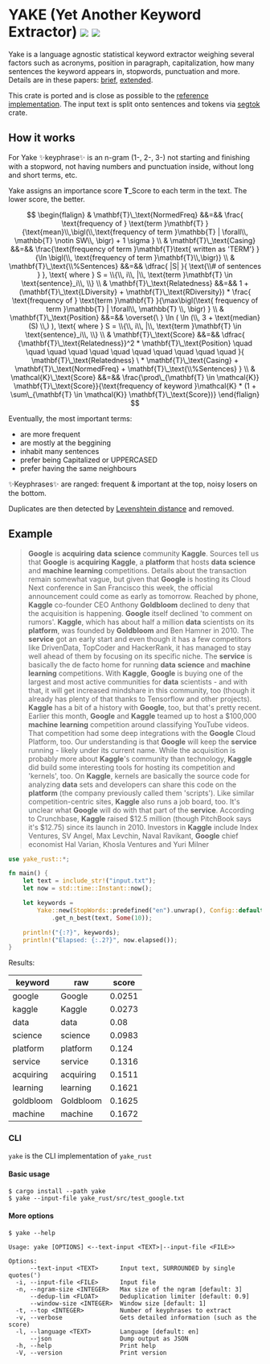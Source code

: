 # YAKE (Yet Another Keyword Extractor) [![](https://img.shields.io/crates/v/yake-rust.svg)](https://crates.io/crates/yake-rust) [![](https://docs.rs/yake-rust/badge.svg)](https://docs.rs/yake-rust/)

Yake is a language agnostic statistical keyword extractor weighing several factors such as acronyms, position in
paragraph, capitalization, how many sentences the keyword appears in, stopwords, punctuation and more. Details are in
these papers: [brief](https://repositorio.inesctec.pt/server/api/core/bitstreams/ef121a01-a0a6-4be8-945d-3324a58fc944/content),
[extended](https://doi.org/10.1016/j.ins.2019.09.013).

This crate is ported and is close as possible to the [reference implementation](https://github.com/LIAAD/yake/).
The input text is split onto sentences and tokens via [segtok](https://github.com/xamgore/segtok) crate.

## How it works

For Yake ✨keyphrase✨ is an n-gram (1-, 2-, 3-) not starting and finishing with a stopword, not having numbers and punctuation inside, without long and short terms, etc.

Yake assigns an importance score $\mathbf{T}\_\text{Score}$ to each term in the text. The lower score, the better.

$$
\begin{flalign}
& \mathbf{T}\_\text{NormedFreq} &&=&& \frac{ \text{frequency of } \text{term }\mathbf{T} }{\text{mean}\\,\bigl(\\,\text{frequency of term }\mathbb{T} | \forall\\, \mathbb{T} \notin SW\\, \bigr) + 1 \sigma }  \\
& \mathbf{T}\_\text{Casing} &&=&& \frac{\text{frequency of term }\mathbf{T}\text{ written as 'TERM'} }{\ln \bigl(\\, \text{frequency of term }\mathbf{T}\\,\bigr)}  \\
& \mathbf{T}\_\text{\\%Sentences} &&=&& \dfrac{ |S| }{ \text{\\# of sentences } }, \text{ where } S = \\{\\, i\\, |\\, \text{term }\mathbf{T} \in \text{sentence}_i\\, \\} \\
& \mathbf{T}\_\text{Relatedness} &&=&& 1 + (\mathbf{T}\_\text{LDiversity} + \mathbf{T}\_\text{RDiversity}) * \frac{ \text{frequency of } \text{term }\mathbf{T} }{\max\bigl(\text{ frequency of term }\mathbb{T} | \forall\\, \mathbb{T} \\, \bigr) } \\
& \mathbf{T}\_\text{Position} &&=&& \overset{\ } \ln ( \ln (\\, 3 + \text{median}(S) \\,) ), \text{ where } S = \\{\\, i\\, |\\, \text{term }\mathbf{T} \in \text{sentence}_i\\, \\} \\
& \mathbf{T}\_\text{Score} &&=&& \dfrac{ {\mathbf{T}\_\text{Relatedness}}^2 * \mathbf{T}\_\text{Position} \quad \quad \quad \quad \quad \quad \quad \quad \quad \quad \quad }{ \mathbf{T}\_\text{Relatedness} \ * \mathbf{T}\_\text{Casing} + \mathbf{T}\_\text{NormedFreq} + \mathbf{T}\_\text{\\%Sentences} } \\
& \mathcal{K}\_\text{Score} &&=&& \frac{\prod\_{\mathbf{T} \in \mathcal{K}} \mathbf{T}\_\text{Score}}{\text{frequency of keyword }\mathcal{K} * (1 + \sum\_{\mathbf{T} \in \mathcal{K}} \mathbf{T}\_\text{Score})}
\end{flalign}
$$

Eventually, the most important terms:
- are more frequent
- are mostly at the beggining
- inhabit many sentences
- prefer being Capitalized or UPPERCASED
- prefer having the same neighbours

✨Keyphrases✨ are ranged: frequent & important at the top, noisy losers on the bottom.

Duplicates are then detected by [Levenshtein distance](https://en.wikipedia.org/wiki/Levenshtein_distance) and removed.

## Example

> **Google** is **acquiring** **data** **science** community **Kaggle**. Sources tell us that **Google** is **acquiring** **Kaggle**,
> a **platform** that hosts **data** **science** and **machine** **learning** competitions. Details about the transaction remain somewhat
> vague, but given that **Google** is hosting its Cloud Next conference in San Francisco this week, the official announcement could come as early as tomorrow.
> Reached by phone, **Kaggle** co-founder CEO Anthony **Goldbloom** declined to deny that the acquisition is happening.
> **Google** itself declined 'to comment on rumors'. **Kaggle**, which has about half a million **data** scientists on its **platform**,
> was founded by **Goldbloom** and Ben Hamner in 2010.
> The **service** got an early start and even though it has a few competitors like DrivenData, TopCoder and HackerRank,
> it has managed to stay well ahead of them by focusing on its specific niche.
> The **service** is basically the de facto home for running **data** **science** and **machine** **learning** competitions.
> With **Kaggle**, **Google** is buying one of the largest and most active communities for **data** scientists - and with that,
> it will get increased mindshare in this community, too (though it already has plenty of that thanks to Tensorflow
> and other projects). **Kaggle** has a bit of a history with **Google**, too, but that's pretty recent. Earlier this month,
> **Google** and **Kaggle** teamed up to host a $100,000 **machine** **learning** competition around classifying YouTube videos.
> That competition had some deep integrations with the **Google** Cloud Platform, too. Our understanding is that **Google**
> will keep the **service** running - likely under its current name. While the acquisition is probably more about
> **Kaggle**'s community than technology, **Kaggle** did build some interesting tools for hosting its competition
> and 'kernels', too. On **Kaggle**, kernels are basically the source code for analyzing **data** sets and developers can
> share this code on the **platform** (the company previously called them 'scripts').
> Like similar competition-centric sites, **Kaggle** also runs a job board, too. It's unclear what **Google** will do with
> that part of the **service**. According to Crunchbase, **Kaggle** raised \$12.5 million (though PitchBook says it's \$12.75)
> since its launch in 2010. Investors in **Kaggle** include Index Ventures, SV Angel, Max Levchin, Naval Ravikant,
> **Google** chief economist Hal Varian, Khosla Ventures and Yuri Milner

```rust
use yake_rust::*;

fn main() {
    let text = include_str!("input.txt");
    let now = std::time::Instant::now();

    let keywords =
        Yake::new(StopWords::predefined("en").unwrap(), Config::default())
            .get_n_best(text, Some(10));

    println!("{:?}", keywords);
    println!("Elapsed: {:.2?}", now.elapsed());
}
```

Results:

| keyword   | raw       | score  |
|-----------|-----------|--------|
| google    | Google    | 0.0251 |
| kaggle    | Kaggle    | 0.0273 |
| data      | data      | 0.08   |
| science   | science   | 0.0983 |
| platform  | platform  | 0.124  |
| service   | service   | 0.1316 |
| acquiring | acquiring | 0.1511 |
| learning  | learning  | 0.1621 |
| goldbloom | Goldbloom | 0.1625 |
| machine   | machine   | 0.1672 |


### CLI
`yake` is the CLI implementation of `yake_rust`

#### Basic usage
```shell
$ cargo install --path yake
$ yake --input-file yake_rust/src/test_google.txt
```
#### More options

```shell
$ yake --help

Usage: yake [OPTIONS] <--text-input <TEXT>|--input-file <FILE>>

Options:
      --text-input <TEXT>      Input text, SURROUNDED by single quotes(')
  -i, --input-file <FILE>      Input file
  -n, --ngram-size <INTEGER>   Max size of the ngram [default: 3]
      --dedup-lim <FLOAT>      Deduplication limiter [default: 0.9]
      --window-size <INTEGER>  Window size [default: 1]
  -t, --top <INTEGER>          Number of keyphrases to extract
  -v, --verbose                Gets detailed information (such as the score)
  -l, --language <TEXT>        Language [default: en]
      --json                   Dump output as JSON
  -h, --help                   Print help
  -V, --version                Print version
```